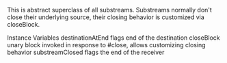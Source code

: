This is abstract superclass of all substreams. Substreams normally don't close their underlying source, their closing behavior is customized via closeBlock.

Instance Variables
	destinationAtEnd	<Boolean> flags end of the destination
	closeBlock	<BlockClosure> unary block invoked in response to #close, allows customizing closing behavior
	substreamClosed	<Boolean> flags the end of the receiver

